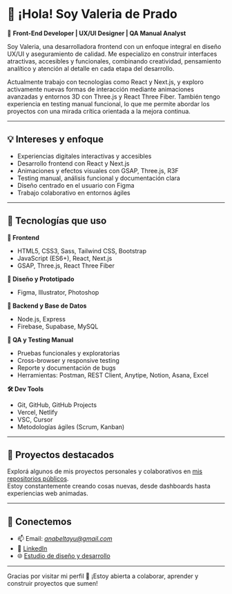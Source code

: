 # 👋 ¡Hola! Soy Valeria de Prado

🎯 **Front-End Developer | UX/UI Designer | QA Manual Analyst**

Soy Valeria, una desarrolladora frontend con un enfoque integral en diseño UX/UI y aseguramiento de calidad. Me especializo en construir interfaces atractivas, accesibles y funcionales, combinando creatividad, pensamiento analítico y atención al detalle en cada etapa del desarrollo.

Actualmente trabajo con tecnologías como React y Next.js, y exploro activamente nuevas formas de interacción mediante animaciones avanzadas y entornos 3D con Three.js y React Three Fiber. También tengo experiencia en testing manual funcional, lo que me permite abordar los proyectos con una mirada crítica orientada a la mejora continua.

---

## 💡 Intereses y enfoque

- Experiencias digitales interactivas y accesibles
- Desarrollo frontend con React y Next.js
- Animaciones y efectos visuales con GSAP, Three.js, R3F
- Testing manual, análisis funcional y documentación clara
- Diseño centrado en el usuario con Figma
- Trabajo colaborativo en entornos ágiles

---

## 🚀 Tecnologías que uso

**🧱 Frontend**
- HTML5, CSS3, Sass, Tailwind CSS, Bootstrap  
- JavaScript (ES6+), React, Next.js  
- GSAP, Three.js, React Three Fiber

**🎨 Diseño y Prototipado**
- Figma, Illustrator, Photoshop

**🔧 Backend y Base de Datos**
- Node.js, Express  
- Firebase, Supabase, MySQL

**🧪 QA y Testing Manual**
- Pruebas funcionales y exploratorias  
- Cross-browser y responsive testing  
- Reporte y documentación de bugs  
- Herramientas: Postman, REST Client, Anytipe, Notion, Asana, Excel 

**🛠️ Dev Tools**
- Git, GitHub, GitHub Projects  
- Vercel, Netlify
- VSC, Cursor
- Metodologías ágiles (Scrum, Kanban)

---

## 🧩 Proyectos destacados

Explorá algunos de mis proyectos personales y colaborativos en [mis repositorios públicos](https://github.com/valeriaAnabeldePrado?tab=repositories).  
Estoy constantemente creando cosas nuevas, desde dashboards hasta experiencias web animadas.

---

## 🤝 Conectemos

- 📫 Email: *anabeltayu@gmail.com*  
- 💼 [LinkedIn](https://www.linkedin.com/in/valeria-de-prado-6104532b0/)  
- 🌐 [Estudio de diseño y desarrollo](https://www.smartcloudstudio.com/)

---

Gracias por visitar mi perfil 🙌 ¡Estoy abierta a colaborar, aprender y construir proyectos que sumen!
